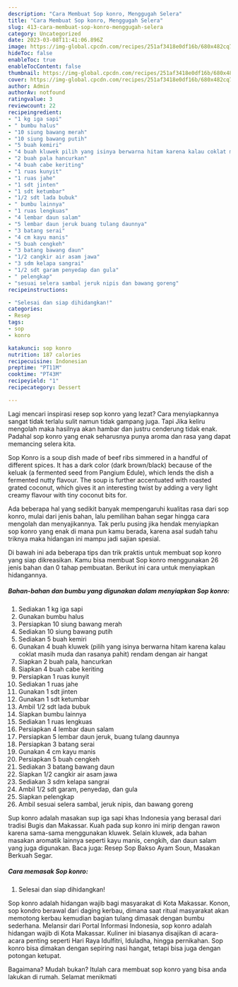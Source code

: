```yaml
---
description: "Cara Membuat Sop konro, Menggugah Selera"
title: "Cara Membuat Sop konro, Menggugah Selera"
slug: 413-cara-membuat-sop-konro-menggugah-selera
category: Uncategorized
date: 2023-03-08T11:41:06.896Z
image: https://img-global.cpcdn.com/recipes/251af3418e0df16b/680x482cq70/sop-konro-foto-resep-utama.jpg
hideToc: false
enableToc: true
enableTocContent: false
thumbnail: https://img-global.cpcdn.com/recipes/251af3418e0df16b/680x482cq70/sop-konro-foto-resep-utama.jpg
cover: https://img-global.cpcdn.com/recipes/251af3418e0df16b/680x482cq70/sop-konro-foto-resep-utama.jpg
author: Admin
authorAv: notfound
ratingvalue: 3
reviewcount: 22
recipeingredient:
- "1 kg iga sapi"
- " bumbu halus"
- "10 siung bawang merah"
- "10 siung bawang putih"
- "5 buah kemiri"
- "4 buah kluwek pilih yang isinya berwarna hitam karena kalau coklat masih muda dan rasanya pahit rendam dengan air hangat"
- "2 buah pala hancurkan"
- "4 buah cabe keriting"
- "1 ruas kunyit"
- "1 ruas jahe"
- "1 sdt jinten"
- "1 sdt ketumbar"
- "1/2 sdt lada bubuk"
- " bumbu lainnya"
- "1 ruas lengkuas"
- "4 lembar daun salam"
- "5 lembar daun jeruk buang tulang daunnya"
- "3 batang serai"
- "4 cm kayu manis"
- "5 buah cengkeh"
- "3 batang bawang daun"
- "1/2 cangkir air asam jawa"
- "3 sdm kelapa sangrai"
- "1/2 sdt garam penyedap dan gula"
- " pelengkap"
- "sesuai selera sambal jeruk nipis dan bawang goreng"
recipeinstructions:

- "Selesai dan siap dihidangkan!"
categories:
- Resep
tags:
- sop
- konro

katakunci: sop konro 
nutrition: 187 calories
recipecuisine: Indonesian
preptime: "PT11M"
cooktime: "PT43M"
recipeyield: "1"
recipecategory: Dessert

---
```



Lagi mencari inspirasi resep sop konro yang lezat? Cara menyiapkannya sangat tidak terlalu sulit namun tidak gampang juga. Tapi Jika keliru mengolah maka hasilnya akan hambar dan justru cenderung tidak enak. Padahal sop konro yang enak seharusnya punya aroma dan rasa yang dapat memancing selera kita.


Sop Konro is a soup dish made of beef ribs simmered in a handful of different spices. It has a dark color (dark brown/black) because of the keluak (a fermented seed from Pangium Edule), which lends the dish a fermented nutty flavour. The soup is further accentuated with roasted grated coconut, which gives it an interesting twist by adding a very light creamy flavour with tiny coconut bits for.

Ada beberapa hal yang sedikit banyak mempengaruhi kualitas rasa dari sop konro, mulai dari jenis bahan, lalu pemilihan bahan segar hingga cara mengolah dan menyajikannya. Tak perlu pusing jika hendak menyiapkan sop konro yang enak di mana pun kamu berada, karena asal sudah tahu triknya maka hidangan ini mampu jadi sajian spesial.


Di bawah ini ada beberapa tips dan trik praktis untuk membuat sop konro yang siap dikreasikan. Kamu bisa membuat Sop konro menggunakan 26 jenis bahan dan 0 tahap pembuatan. Berikut ini cara untuk menyiapkan hidangannya.

<!--inarticleads1-->

##### Bahan-bahan dan bumbu yang digunakan dalam menyiapkan Sop konro:

1. Sediakan 1 kg iga sapi
1. Gunakan  bumbu halus
1. Persiapkan 10 siung bawang merah
1. Sediakan 10 siung bawang putih
1. Sediakan 5 buah kemiri
1. Gunakan 4 buah kluwek (pilih yang isinya berwarna hitam karena kalau coklat masih muda dan rasanya pahit) rendam dengan air hangat
1. Siapkan 2 buah pala, hancurkan
1. Siapkan 4 buah cabe keriting
1. Persiapkan 1 ruas kunyit
1. Sediakan 1 ruas jahe
1. Gunakan 1 sdt jinten
1. Gunakan 1 sdt ketumbar
1. Ambil 1/2 sdt lada bubuk
1. Siapkan  bumbu lainnya
1. Sediakan 1 ruas lengkuas
1. Persiapkan 4 lembar daun salam
1. Persiapkan 5 lembar daun jeruk, buang tulang daunnya
1. Persiapkan 3 batang serai
1. Gunakan 4 cm kayu manis
1. Persiapkan 5 buah cengkeh
1. Sediakan 3 batang bawang daun
1. Siapkan 1/2 cangkir air asam jawa
1. Sediakan 3 sdm kelapa sangrai
1. Ambil 1/2 sdt garam, penyedap, dan gula
1. Siapkan  pelengkap
1. Ambil sesuai selera sambal, jeruk nipis, dan bawang goreng


Sup konro adalah masakan sup iga sapi khas Indonesia yang berasal dari tradisi Bugis dan Makassar. Kuah pada sup konro ini mirip dengan rawon karena sama-sama menggunakan kluwek. Selain kluwek, ada bahan masakan aromatik lainnya seperti kayu manis, cengkih, dan daun salam yang juga digunakan. Baca juga: Resep Sop Bakso Ayam Soun, Masakan Berkuah Segar. 

<!--inarticleads2-->

##### Cara memasak Sop konro:


1. Selesai dan siap dihidangkan!

Sop konro adalah hidangan wajib bagi masyarakat di Kota Makassar. Konon, sop kondro berawal dari daging kerbau, dimana saat ritual masyarakat akan memotong kerbau kemudian bagian tulang dimasak dengan bumbu sederhana. Melansir dari Portal Informasi Indonesia, sop konro adalah hidangan wajib di Kota Makassar. Kuliner ini biasanya disajikan di acara-acara penting seperti Hari Raya Idulfitri, Iduladha, hingga pernikahan. Sop konro bisa dimakan dengan sepiring nasi hangat, tetapi bisa juga dengan potongan ketupat. 

Bagaimana? Mudah bukan? Itulah cara membuat sop konro yang bisa anda lakukan di rumah. Selamat menikmati
